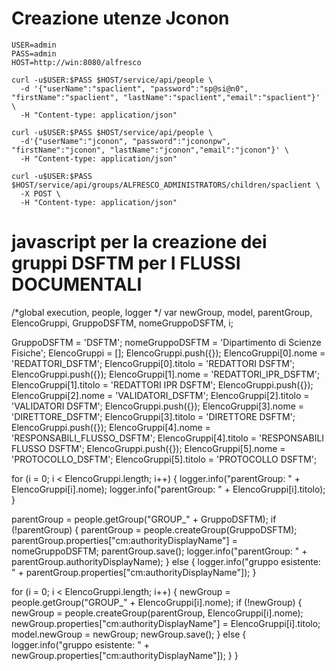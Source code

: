 # Creazione utenze Jconon #

	USER=admin
	PASS=admin
	HOST=http://win:8080/alfresco
	
	curl -u$USER:$PASS $HOST/service/api/people \
	  -d '{"userName":"spaclient", "password":"sp@si@n0", "firstName":"spaclient", "lastName":"spaclient","email":"spaclient"}' \
	  -H "Content-type: application/json"
	
	curl -u$USER:$PASS $HOST/service/api/people \
	  -d'{"userName":"jconon", "password":"jcononpw", "firstName":"jconon", "lastName":"jconon","email":"jconon"}' \
	  -H "Content-type: application/json"
	
	curl -u$USER:$PASS $HOST/service/api/groups/ALFRESCO_ADMINISTRATORS/children/spaclient \
	  -X POST \
	  -H "Content-type: application/json"

	  
# javascript per la creazione dei gruppi DSFTM per I FLUSSI DOCUMENTALI
/*global execution, people, logger */
var newGroup, model, parentGroup, ElencoGruppi, GruppoDSFTM, nomeGruppoDSFTM, i;

GruppoDSFTM = 'DSFTM';
nomeGruppoDSFTM = 'Dipartimento di Scienze Fisiche';
ElencoGruppi = [];
ElencoGruppi.push({});
ElencoGruppi[0].nome = 'REDATTORI_DSFTM';
ElencoGruppi[0].titolo = 'REDATTORI DSFTM';
ElencoGruppi.push({});
ElencoGruppi[1].nome = 'REDATTORI_IPR_DSFTM';
ElencoGruppi[1].titolo = 'REDATTORI IPR DSFTM';
ElencoGruppi.push({});
ElencoGruppi[2].nome = 'VALIDATORI_DSFTM';
ElencoGruppi[2].titolo = 'VALIDATORI DSFTM';
ElencoGruppi.push({});
ElencoGruppi[3].nome = 'DIRETTORE_DSFTM';
ElencoGruppi[3].titolo = 'DIRETTORE DSFTM';
ElencoGruppi.push({});
ElencoGruppi[4].nome = 'RESPONSABILI_FLUSSO_DSFTM';
ElencoGruppi[4].titolo = 'RESPONSABILI FLUSSO DSFTM';
ElencoGruppi.push({});
ElencoGruppi[5].nome = 'PROTOCOLLO_DSFTM';
ElencoGruppi[5].titolo = 'PROTOCOLLO DSFTM';

for (i = 0; i < ElencoGruppi.length; i++) {
  logger.info("parentGroup: " + ElencoGruppi[i].nome);
  logger.info("parentGroup: " + ElencoGruppi[i].titolo);
}

parentGroup = people.getGroup("GROUP_" + GruppoDSFTM);
if (!parentGroup) {
  parentGroup = people.createGroup(GruppoDSFTM);
  parentGroup.properties["cm:authorityDisplayName"] = nomeGruppoDSFTM;
  parentGroup.save();
  logger.info("parentGroup: " + parentGroup.authorityDisplayName);
} else {
  logger.info("gruppo esistente: " + parentGroup.properties["cm:authorityDisplayName"]);
}

for (i = 0; i < ElencoGruppi.length; i++) {
  newGroup = people.getGroup("GROUP_" + ElencoGruppi[i].nome);
  if (!newGroup) {
    newGroup = people.createGroup(parentGroup, ElencoGruppi[i].nome);
    newGroup.properties["cm:authorityDisplayName"] = ElencoGruppi[i].titolo;
    model.newGroup = newGroup;
    newGroup.save();
  } else {
    logger.info("gruppo esistente: " + newGroup.properties["cm:authorityDisplayName"]);
  }
}

